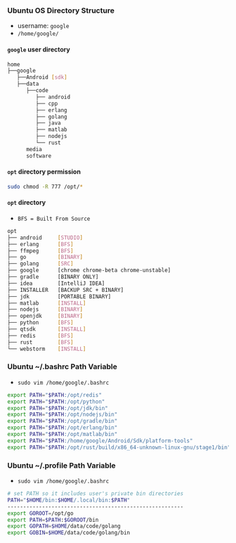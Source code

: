 ### Ubuntu OS Directory Structure
* username: ``` google ```
* ``` /home/google/ ```
#### ``` google ``` user directory
```sh
home
├──google
   ├──Android [sdk]
   ├──data
      ├──code
         ├── android
         ├── cpp
         ├── erlang
         ├── golang
         ├── java
         ├── matlab
         ├── nodejs
         └── rust  
      media
      software
```

#### ``` opt ``` directory permission
```sh
sudo chmod -R 777 /opt/*
```

#### ``` opt ``` directory
* ``` BFS = Built From Source ```
```sh
opt
├── android     [STUDIO]
├── erlang      [BFS]
├── ffmpeg      [BFS]
├── go          [BINARY]
├── golang      [SRC]
├── google      [chrome chrome-beta chrome-unstable]
├── gradle      [BINARY ONLY]
├── idea        [IntelliJ IDEA]
├── INSTALLER   [BACKUP SRC + BINARY]
├── jdk         [PORTABLE BINARY]
├── matlab      [INSTALL]
├── nodejs      [BINARY]
├── openjdk     [BINARY]
├── python      [BFS]
├── qtsdk       [INSTALL]
├── redis       [BFS]
├── rust        [BFS]
└── webstorm    [INSTALL]
```

### Ubuntu ~/.bashrc Path Variable
* ``` sudo vim /home/google/.bashrc ```
```sh
export PATH="$PATH:/opt/redis"
export PATH="$PATH:/opt/python"
export PATH="$PATH:/opt/jdk/bin"
export PATH="$PATH:/opt/nodejs/bin"
export PATH="$PATH:/opt/gradle/bin"
export PATH="$PATH:/opt/erlang/bin"
export PATH="$PATH:/opt/matlab/bin"
export PATH="$PATH:/home/google/Android/Sdk/platform-tools"
export PATH="$PATH:/opt/rust/build/x86_64-unknown-linux-gnu/stage1/bin"
```

### Ubuntu ~/.profile Path Variable
* ``` sudo vim /home/google/.bashrc ```
```sh
# set PATH so it includes user's private bin directories
PATH="$HOME/bin:$HOME/.local/bin:$PATH"
--------------------------------------------------------
export GOROOT=/opt/go
export PATH=$PATH:$GOROOT/bin
export GOPATH=$HOME/data/code/golang
export GOBIN=$HOME/data/code/golang/bin
```

